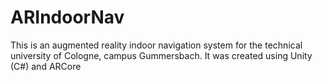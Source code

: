 # ARIndoorNav
This is an augmented reality indoor navigation system for the technical university of Cologne, campus Gummersbach. It was created using Unity (C#) and ARCore

